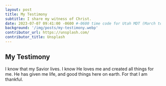 ```yaml
---
layout: post
title: My Testimony
subtitle: I share my witness of Christ.
date: 2023-07-07 09:41:00 -0600 #-0600 time code for Utah MDT (March to November)
background: '/img/posts/my-testimony.webp'
contributor_url: https://unsplash.com/
contributor_title: Unsplash
---
```


## My Testimony
I know that my Savior lives. I know He loves me and created all things for me. He has given me life, and good things here on earth. For that I am thankful.